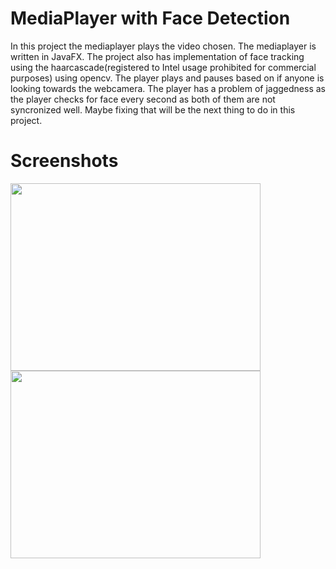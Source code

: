 # MediaPlayer with Face Detection

In this project the mediaplayer plays the video chosen. The mediaplayer is written in JavaFX. 
The project also has implementation of face tracking using the haarcascade(registered to Intel usage prohibited for commercial purposes) using opencv. 
The player plays and pauses based on if anyone is looking towards the webcamera. The player has a problem of jaggedness as the player checks for face every second as both of them are not syncronized well. Maybe fixing that will be the next thing to do in this project.

# Screenshots

<img src="https://cloud.githubusercontent.com/assets/16362957/20455213/84560e7c-ae7c-11e6-8ede-6f5bd5a56427.JPG" height="300" width="400">
<img src="https://cloud.githubusercontent.com/assets/16362957/20455214/8520d4e0-ae7c-11e6-8de9-1d6310c34f71.JPG" height="300" width="400">


